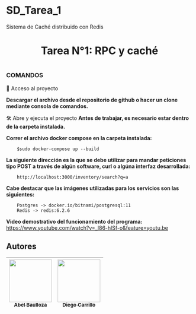 # SD_Tarea_1
Sistema de Caché distribuido con Redis

<h1 align='center'>Tarea N°1: RPC y caché <h1>
<h3>COMANDOS</h3>
	
📁 Acceso al proyecto

**Descargar el archivo desde el repositorio de github o hacer un clone mediante consola de comandos.**

🛠️ Abre y ejecuta el proyecto
**Antes de trabajar, es necesario estar dentro de la carpeta instalada.**

**Correr el archivo docker compose en la carpeta instalada:**
```
	$sudo docker-compose up --build
```
**La siguiente dirección es la que se debe utilizar para mandar peticiones tipo POST a través de algún software, curl o algúna interfaz desarrollada:**
```
	http://localhost:3000/inventory/search?q=a
```
**Cabe destacar que las imágenes utilizadas para los servicios son las siguientes:**
```
	Postgres -> docker.io/bitnami/postgresql:11
	Redis -> redis:6.2.6
```
**Video demostrativo del funcionamiento del programa:** https://www.youtube.com/watch?v=_l86-hlSf-o&feature=youtu.be
## Autores

| [<img src="https://www.geekmi.news/__export/1644190196029/sites/debate/img/2022/02/06/zenitsu4.jpg_172596871.jpg" width=115><br><sub>Abel Baulloza</sub>](https://github.com/Dharknight) |  [<img src="https://www.unotv.com/uploads/2020/08/loco-valdes.jpg" width=115><br><sub>Diego Carrillo</sub>](https://github.com/Carro1331)|
| :---: | :---: |
